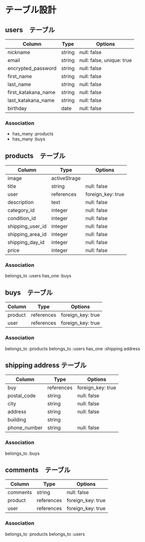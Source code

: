 # テーブル設計

## users　テーブル

| Column              | Type    | Options                   |
| ------------------- | ------- | -------------             |
| nickname            | string  | null: false               |
| email               | string  | null: false, unique: true |
| encrypted_password  | string  | null: false               |
| first_name          | string  | null: false               |
| last_name           | string  | null: false               |
| first_katakana_name | string  | null: false               |
| last_katakana_name  | string  | null: false               |
| birthday            | date    | null: false               |

### Association

- has_many :products
- has_many :buys


## products　テーブル

| Column           | Type         | Options           |
| ---------------- | ------------ | ----------------- |
| image            | activeStrage |                   |
| title            | string       | null: false       |
| user             | references   | foreign_key: true |
| description      | text         | null: false       |
| category_id      | integer      | null: false       |
| condition_id     | integer      | null: false       |
| shipping_user_id | integer      | null: false       |
| shipping_area_id | integer      | null: false       |
| shipping_day_id  | integer      | null: false       |
| price            | integer      | null: false       |

### Association

belongs_to :users
has_one    :buys

## buys　テーブル

| Column              | Type       | Options           |
| ------------------- | ---------- | ----------------- |
| product             | references | foreign_key: true |
| user                | references | foreign_key: true |

### Association

belongs_to :products
belongs_to :users
has_one :shipping address

## shipping address テーブル

| Column              | Type       | Options           |
| ------------------- | ---------- | ----------------- |
| buy                 | references | foreign_key: true |
| postal_code         | string     | null: false       |
| city                | string     | null: false       |
| address             | string     | null: false       |
| building            | string     |                   |
| phone_number        | string     | null: false       |

### Association

belongs_to :buys

## comments　テーブル

| Column              | Type       | Options           |
| ------------------- | ---------- | ----------------- |
| comments            | string     | null: false       |
| product             | references | foreign_key: true |
| user                | references | foreign_key: true |

### Association

belongs_to :products
belongs_to :users